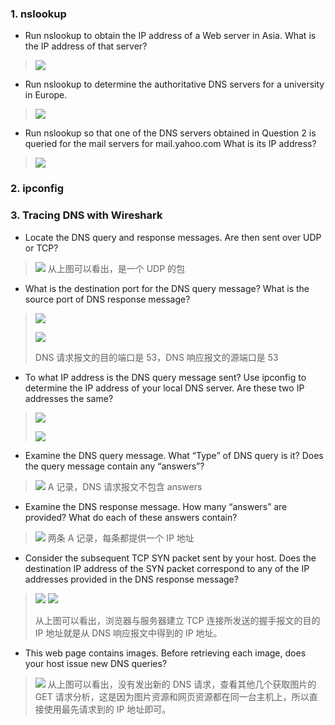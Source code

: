 ### 1. nslookup

* Run nslookup to obtain the IP address of a Web server in Asia. What is the IP address of that server? 

> ![](https://github.com/YangXiaoHei/Networking/blob/master/02%20应用层/images/wldns1.png)

* Run nslookup to determine the authoritative DNS servers for a university in Europe. 

> ![](https://github.com/YangXiaoHei/Networking/blob/master/02%20应用层/images/wldns2.png)

* Run nslookup so that one of the DNS servers obtained in Question 2 is queried for the mail servers for mail.yahoo.com What is its IP address? 

> ![](https://github.com/YangXiaoHei/Networking/blob/master/02%20应用层/images/wldns3.png)

### 2. ipconfig 

### 3. Tracing DNS with Wireshark

* Locate the DNS query and response messages. Are then sent over UDP or TCP? 

>
> ![](https://github.com/YangXiaoHei/Networking/blob/master/02%20应用层/images/wldns4.png)
> 从上图可以看出，是一个 UDP 的包

* What is the destination port for the DNS query message? What is the source port of DNS response message? 

>
>![](https://github.com/YangXiaoHei/Networking/blob/master/02%20应用层/images/wldns5.png)
>
>![](https://github.com/YangXiaoHei/Networking/blob/master/02%20应用层/images/wldns5.png)
> 
> DNS 请求报文的目的端口是 53，DNS 响应报文的源端口是 53

* To what IP address is the DNS query message sent? Use ipconfig to determine the IP address of your local DNS server. Are these two IP addresses the same? 

> ![](https://github.com/YangXiaoHei/Networking/blob/master/02%20应用层/images/wldns6.png)
> 
> ![](https://github.com/YangXiaoHei/Networking/blob/master/02%20应用层/images/wldns7.png)

* Examine the DNS query message. What “Type” of DNS query is it? Does the query message contain any “answers”? 

>
>![](https://github.com/YangXiaoHei/Networking/blob/master/02%20应用层/images/wldns8.png)
> A 记录，DNS 请求报文不包含 answers

* Examine the DNS response message. How many “answers” are provided? What do each of these answers contain? 

>
> ![](https://github.com/YangXiaoHei/Networking/blob/master/02%20应用层/images/wldns9.png)
> 两条 A 记录，每条都提供一个 IP 地址

* Consider the subsequent TCP SYN packet sent by your host. Does the destination  IP address of the SYN packet correspond to any of the IP addresses provided in the DNS response message? 

>
>![](https://github.com/YangXiaoHei/Networking/blob/master/02%20应用层/images/wldns10.png)
>![](https://github.com/YangXiaoHei/Networking/blob/master/02%20应用层/images/wldns11.png)
>
> 从上图可以看出，浏览器与服务器建立 TCP 连接所发送的握手报文的目的 IP 地址就是从 DNS 响应报文中得到的 IP 地址。

* This web page contains images. Before retrieving each image, does your host issue new DNS queries? 

>
>![](https://github.com/YangXiaoHei/Networking/blob/master/02%20应用层/images/wldns12.png)
> 从上图可以看出，没有发出新的 DNS 请求，查看其他几个获取图片的 GET 请求分析，这是因为图片资源和网页资源都在同一台主机上，所以直接使用最先请求到的 IP 地址即可。